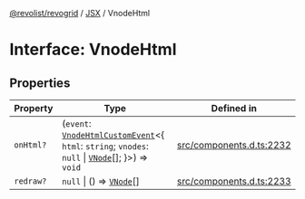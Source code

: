 [@revolist/revogrid](README.md) / [JSX](Namespace.JSX.md) / VnodeHtml

# Interface: VnodeHtml

## Properties

| Property | Type | Defined in |
| ------ | ------ | ------ |
| `onHtml?` | (`event`: [`VnodeHtmlCustomEvent`](Interface.VnodeHtmlCustomEvent.md)\<\{ `html`: `string`; `vnodes`: `null` \| [`VNode`](Interface.VNode.md)[]; \}\>) => `void` | [src/components.d.ts:2232](https://github.com/revolist/revogrid/blob/a348821be3a2642110f5dc893d4bd9cba16c5101/src/components.d.ts#L2232) |
| `redraw?` | `null` \| () => [`VNode`](Interface.VNode.md)[] | [src/components.d.ts:2233](https://github.com/revolist/revogrid/blob/a348821be3a2642110f5dc893d4bd9cba16c5101/src/components.d.ts#L2233) |

